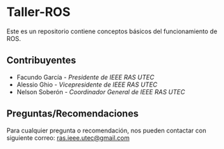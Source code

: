 # Taller-ROS
Este es un repositorio contiene conceptos básicos del funcionamiento de ROS.

## Contribuyentes
- Facundo García - *Presidente de IEEE RAS UTEC*
- Alessio Ghio - *Vicepresidente de IEEE RAS UTEC*
- Nelson Soberón - *Coordinador General de IEEE RAS UTEC*

## Preguntas/Recomendaciones
Para cualquier pregunta o recomendación, nos pueden contactar con siguiente correo:
<ras.ieee.utec@gmail.com>

